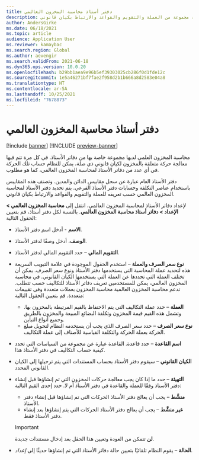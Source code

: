 ```yaml
---
title: دفتر أستاذ محاسبة المخزون العالمي
description: يصف هذا الموضوع دفاتر الأستاذ لمحاسبة المخزون العالمي، والتي يتم تعريفها بواسطة مجموعة من العملة والتقويم والقواعد والارتباط بكيان قانوني.
author: AndersGirke
ms.date: 06/18/2021
ms.topic: article
audience: Application User
ms.reviewer: kamaybac
ms.search.region: Global
ms.author: aevengir
ms.search.validFrom: 2021-06-18
ms.dyn365.ops.version: 10.0.20
ms.openlocfilehash: b29bb1aea9e96b5ef39303025cb286f0d1fde12c
ms.sourcegitcommit: 1e5a46271bf7fae2f958d2b1b666a8d2583e04a8
ms.translationtype: HT
ms.contentlocale: ar-SA
ms.lasthandoff: 10/25/2021
ms.locfileid: "7678873"
---
```

# <a name="global-inventory-accounting-ledger"></a>دفتر أستاذ محاسبة المخزون العالمي

[!include [banner](../includes/banner.md)]
[!INCLUDE [preview-banner](../includes/preview-banner.md)] <!--KFM: Until 4/30/2022 -->

محاسبة المخزون العلمي لديها مجموعة خاصة بها من دفاتر الأستاذ. في كل مرة تتم فيها معالجة حركة متعلقة بالمخزون لكيان قانوني ذي صلة، يمكن للنظام حساب تلك الحركة في أي عدد من دفاتر الأستاذ لمحاسبة المخزون العالمي، كما هو مطلوب.

دفتر الأستاذ العام عبارة عن سجل مقاييس الدائن والمدين. وتصنف هذه المقاييس باستخدام عناصر التكلفة وحسابات دفتر الأستاذ الفرعي. يتم تحديد دفتر الأستاذ لمحاسبة المخزون العالمي حسب تعريفه للعملة والتقويم والقواعد والارتباط بكيان قانوني.

لإعداد دفاتر الأستاذ لمحاسبة المخزون العالمي، انتقل إلى **محاسبة المخزون العالمي \> الإعداد \> دفاتر أستاذ محاسبة المخزون العالمي**. بالنسبة لكل دفتر أستاذ، قم بتعيين الحقول التالية:

- **الاسم** - أدخل اسم دفتر الأستاذ.
- **الوصف**، أدخل وصفًا لدفتر الأستاذ.
- **التقويم المالي** – حدد التقويم المالي لدفتر الأستاذ.
- **نوع سعر الصرف والعملة** – استخدم الحقول الموجودة في علامة التبويب السريعة هذه لتحديد عملة المحاسبة التي يستخدمها دفتر الأستاذ ونوع سعر الصرف. يمكن أن تختلف العملة التي تحددها عن العملة التي يستخدمها الكيان القانوني. في محاسبة المخزون العالمي، يمكن للمستخدمين تعريف دفاتر الأستاذ للتكاليف حسب تتطلب. تدعم محاسبة المخزون العالمية محاسبة المخزون بعملات متعددة وفي تقييمات متعددة. قم بتعيين الحقول التالية:

    - **العملة** – حدد عملة التكاليف التي يتم الاحتفاظ بالقيم المرتبطة بالمخزون بها. وتشمل هذه القيم قيمة المخزون وتكلفة البضائع المبيعة والمخزون بالطريق وجميع أنواع التباين.
    - **نوع سعر الصرف** – حدد سعر الصرف الذي يجب أن يستخدمه النظام لتحويل مبلغ الحركة بعملة الحركة والتكلفة القياسية للأصناف إلى عملة التكاليف.

- **اسم القاعدة** – حدد قاعدة. القاعدة عبارة عن مجموعة من السياسات التي تحدد كيفية حساب التكاليف في دفتر الأستاذ هذا.
- **الكيان القانوني** – سيقوم دفتر الأستاذ بحساب المستندات التي يتم ترحيلها إلى الكيان القانوني المحدد.
- **التهيئة** – حدد ما إذا كان يجب معالجة حركات المخزون التي تم إنشاؤها قبل إنشاء دفتر الأستاذ وفقًا للعملة والقاعدة في دفتر الأستاذ أم لا. حدد إحدى القيم التالية:

    - **منشَّط** – يجب أن يعالج دفتر الأستاذ الحركات التي تم إنشاؤها قبل إنشاء دفتر الأستاذ.
    - **غير منشَّط** – يجب أن يعالج دفتر الأستاذ الحركات التي يتم إنشاؤها بعد إنشاء دفتر الأستاذ فقط.

    > [!IMPORTANT]
    > **لن** تتمكن من العودة وتعيين هذا الحقل بعد إدخال مستندات جديدة.

- **الحالة** – يقوم النظام تلقائيًا بتعيين حالة دفاتر الأستاذ التي تم إنشاؤها حديثًا إلى *إعداد*.
